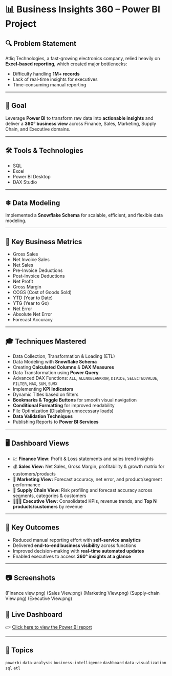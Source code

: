 # 📊 Business Insights 360 – Power BI Project  

## 🔍 Problem Statement  
Atliq Technologies, a fast-growing electronics company, relied heavily on **Excel-based reporting**, which created major bottlenecks:  
- Difficulty handling **1M+ records**  
- Lack of real-time insights for executives  
- Time-consuming manual reporting  

---

## 🎯 Goal  
Leverage **Power BI** to transform raw data into **actionable insights** and deliver a **360° business view** across Finance, Sales, Marketing, Supply Chain, and Executive domains.  

---

## 🛠 Tools & Technologies  
- SQL  
- Excel  
- Power BI Desktop  
- DAX Studio  

---

## ❄ Data Modeling  
Implemented a **Snowflake Schema** for scalable, efficient, and flexible data modeling.  

---

## 🌟 Key Business Metrics  
- Gross Sales  
- Net Invoice Sales  
- Net Sales  
- Pre-Invoice Deductions  
- Post-Invoice Deductions  
- Net Profit  
- Gross Margin  
- COGS (Cost of Goods Sold)  
- YTD (Year to Date)  
- YTG (Year to Go)  
- Net Error  
- Absolute Net Error  
- Forecast Accuracy  

---

## 🎓 Techniques Mastered  
- Data Collection, Transformation & Loading (ETL)  
- Data Modeling with **Snowflake Schema**  
- Creating **Calculated Columns** & **DAX Measures**  
- Data Transformation using **Power Query**  
- Advanced DAX Functions: `ALL`, `ALLNOBLANKROW`, `DIVIDE`, `SELECTEDVALUE`, `FILTER`, `MAX`, `SUM`, `SUMX`  
- Implementing **KPI Indicators**  
- Dynamic Titles based on filters  
- **Bookmarks & Toggle Buttons** for smooth visual navigation  
- **Conditional Formatting** for improved readability  
- File Optimization (Disabling unnecessary loads)  
- **Data Validation Techniques**  
- Publishing Reports to **Power BI Services**  

---

## 🖥 Dashboard Views  
- 💹 **Finance View:** Profit & Loss statements and sales trend insights  
- 💰 **Sales View:** Net Sales, Gross Margin, profitability & growth matrix for customers/products  
- 📢 **Marketing View:** Forecast accuracy, net error, and product/segment performance  
- 💱 **Supply Chain View:** Risk profiling and forecast accuracy across segments, categories & customers  
- 👨🏻‍💼 **Executive View:** Consolidated KPIs, revenue trends, and **Top N products/customers** by revenue  

---

## 🎯 Key Outcomes  
- Reduced manual reporting effort with **self-service analytics**  
- Delivered **end-to-end business visibility** across functions  
- Improved decision-making with **real-time automated updates**  
- Enabled executives to access **360° insights at a glance**  

---

## 📷 Screenshots  
(Finance view.png)
(Sales View.png)
(Marketing View.png)
(Supply-chain View.png)
(Executive View.png)

## 🔗 Live Dashboard  
👉 [Click here to view the Power BI report](https://app.powerbi.com/view?r=eyJrIjoiZjRkMzM4NzgtMzdjYi00YThkLTliZWItMmRmM2ZlZWZkOWQ5IiwidCI6ImM2ZTU0OWIzLTVmNDUtNDAzMi1hYWU5LWQ0MjQ0ZGM1YjJjNCJ9)  

---

## 📌 Topics  
`powerbi` `data-analysis` `business-intelligence` `dashboard` `data-visualization` `sql` `etl`  
